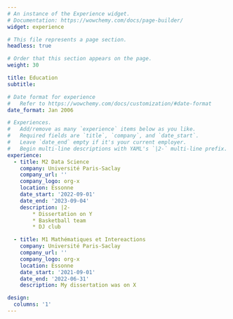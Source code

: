 ```yaml
---
# An instance of the Experience widget.
# Documentation: https://wowchemy.com/docs/page-builder/
widget: experience

# This file represents a page section.
headless: true

# Order that this section appears on the page.
weight: 30

title: Education
subtitle:

# Date format for experience
#   Refer to https://wowchemy.com/docs/customization/#date-format
date_format: Jan 2006

# Experiences.
#   Add/remove as many `experience` items below as you like.
#   Required fields are `title`, `company`, and `date_start`.
#   Leave `date_end` empty if it's your current employer.
#   Begin multi-line descriptions with YAML's `|2-` multi-line prefix.
experience:
  - title: M2 Data Science 
    company: Université Paris-Saclay
    company_url: ''
    company_logo: org-x
    location: Essonne
    date_start: '2022-09-01'
    date_end: '2023-09-04'
    description: |2-
        * Dissertation on Y
        * Basketball team
        * DJ club

  - title: M1 Mathématiques et Intereactions
    company: Université Paris-Saclay
    company_url: ''
    company_logo: org-x
    location: Essonne
    date_start: '2021-09-01'
    date_end: '2022-06-31'
    description: My dissertation was on X

design:
  columns: '1'
---
```

